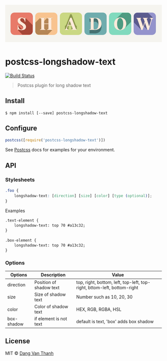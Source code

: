 <h1 align="center">
	<img width="846" src="https://raw.githubusercontent.com/dangvanthanh/postcss-longshadow-text/master/media/longshadow-text.jpg" alt="Long shadow text">
</h1>

# postcss-longshadow-text

[![Build Status](https://travis-ci.org/dangvanthanh/postcss-longshadow-text.svg?branch=master)](https://travis-ci.org/dangvanthanh/postcss-longshadow-text)

> Postcss plugin for long shadow text


## Install

```
$ npm install [--save] postcss-longshadow-text
```


## Configure

```js
postcss([require('postcss-longshadow-text')])
```

See [Postcss](https://github.com/postcss/postcss) docs for examples for your environment.

## API

### Stylesheets

```css
.foo {
	longshadow-text: [direction] [size] [color] [type (optional)];
}
```

Examples

```
.text-element {
	longshadow-text: top 70 #a13c32;
}

.box-element {
	longshadow-text: top 70 #a13c32;
}
```

### Options

| Options    | Description                 | Value                                                                   |
|------------|-----------------------------|-------------------------------------------------------------------------|
| direction  | Position of shadow text     | top, right, bottom, left, top-left, top-right, bttom-left, bottom-right |
| size       | Size of shadow text         | Number such as 10, 20, 30                                               |
| color      | Color of shadow text        | HEX, RGB, RGBA, HSL                                                     |
| box-shadow | if element is not text      | default is text, 'box' adds box shadow                                  |


## License

MIT © [Dang Van Thanh](http://dangthanh.org)
